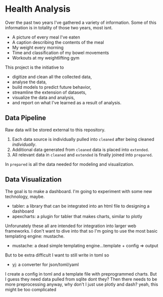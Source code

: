 # Health Analysis

Over the past two years I've gathered a variety of information.  Some of this information is in totality of those two years, most isnt.
* A picture of every meal I've eaten
* A caption describing the contents of the meal
* My weight every morning
* Time and classification of my bowel movements
* Workouts at my weightlifting gym

This project is the initiative to
* digitize and clean all the collected data,
* analyse the data,
* build models to predict future behavior,
* streamline the extension of datasets,
* visualize the data and analysis,
* and report on what I've learned as a result of analysis.

## Data Pipeline

Raw data will be stored external to this repository.

1) Each data source is individually pulled into `cleaned` after being cleaned _individually_.
2) Additional data generated from `cleaned` data is placed into `extended`.
3) All relevant data in `cleaned` and `extended` is finally joined into `prepared`.

In `prepared` is all the data needed for modeling and visualization.

## Data Visualization

The goal is to make a dashboard.  I'm going to experiment with some new technology, maybe.

* tabler: a library that can be integrated into an html file to designing a dashboard
* apexcharts: a plugin for tabler that makes charts, similar to plotly

Unforunately these all are intended for integration into larger web frameworks.  I don't want to dive into that so I'm going to use the most basic templating engine: mustache.

* mustache: a dead simple templating engine...template + config => output

But to be extra difficult I want to still write in toml so

* yj: a converter for json/toml/yaml

I create a config in toml and a template file with preprogrammed charts.  But I guess they need data pulled from sqlite dont they?  Then there needs to be more preprocessing anyway, why don't I just use plotly and dash?  yeah, this might be too complicated

